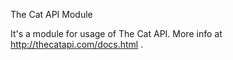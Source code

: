 The Cat API Module

It's a module for usage of The Cat API.
More info at http://thecatapi.com/docs.html .
